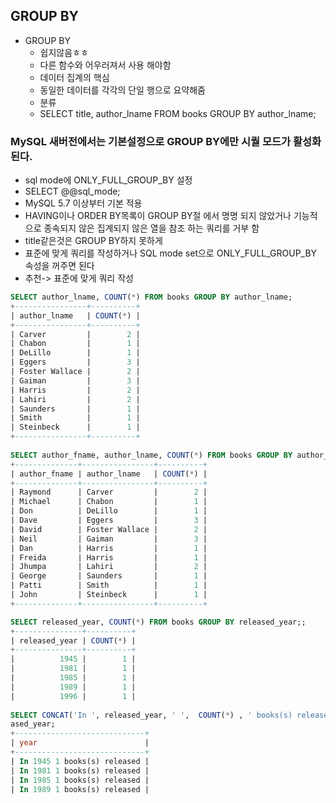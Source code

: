 ## GROUP BY

* GROUP BY
  * 쉽지않음ㅎㅎ
  * 다른 함수와 어우러져서 사용 해야함
  * 데이터 집계의 핵심
  * 동일한 데이터를 각각의 단일 행으로 요약해줌
  * 분류
  * SELECT title, author_lname FROM books GROUP BY author_lname;

### MySQL 새버전에서는 기본설정으로 GROUP BY에만 시퀄 모드가 활성화 된다.
* sql mode에 ONLY_FULL_GROUP_BY 설정
* SELECT @@sql_mode;
* MySQL 5.7 이상부터 기본 적용
* HAVING이나 ORDER BY목록이 GROUP BY절 에서 명명 되지 않았거나 기능적으로 종속되지 않은 집계되지 않은 열을 참조 하는 쿼리를 거부 함
* title같은것은 GROUP BY하지 못하게
* 표준에 맞게 쿼리를 작성하거나 SQL mode set으로 ONLY_FULL_GROUP_BY 속성을 꺼주면 된다
* 추천-> 표준에 맞게 쿼리 작성

```sql
SELECT author_lname, COUNT(*) FROM books GROUP BY author_lname;
+----------------+----------+
| author_lname   | COUNT(*) |
+----------------+----------+
| Carver         |        2 |
| Chabon         |        1 |
| DeLillo        |        1 |
| Eggers         |        3 |
| Foster Wallace |        2 |
| Gaiman         |        3 |
| Harris         |        2 |
| Lahiri         |        2 |
| Saunders       |        1 |
| Smith          |        1 |
| Steinbeck      |        1 |
+----------------+----------+
    
SELECT author_fname, author_lname, COUNT(*) FROM books GROUP BY author_lname, author_fname;
+--------------+----------------+----------+
| author_fname | author_lname   | COUNT(*) |
+--------------+----------------+----------+
| Raymond      | Carver         |        2 |
| Michael      | Chabon         |        1 |
| Don          | DeLillo        |        1 |
| Dave         | Eggers         |        3 |
| David        | Foster Wallace |        2 |
| Neil         | Gaiman         |        3 |
| Dan          | Harris         |        1 |
| Freida       | Harris         |        1 |
| Jhumpa       | Lahiri         |        2 |
| George       | Saunders       |        1 |
| Patti        | Smith          |        1 |
| John         | Steinbeck      |        1 |
+--------------+----------------+----------+

SELECT released_year, COUNT(*) FROM books GROUP BY released_year;;
+---------------+----------+
| released_year | COUNT(*) |
+---------------+----------+
|          1945 |        1 |
|          1981 |        1 |
|          1985 |        1 |
|          1989 |        1 |
|          1996 |        1 |
    
SELECT CONCAT('In ', released_year, ' ',  COUNT(*) , ' books(s) released') AS year FROM books GROUP BY rele
ased_year;
+-----------------------------+
| year                        |
+-----------------------------+
| In 1945 1 books(s) released |
| In 1981 1 books(s) released |
| In 1985 1 books(s) released |
| In 1989 1 books(s) released |
```